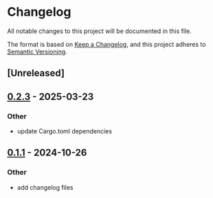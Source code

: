 # Changelog

All notable changes to this project will be documented in this file.

The format is based on [Keep a Changelog](https://keepachangelog.com/en/1.0.0/),
and this project adheres to [Semantic Versioning](https://semver.org/spec/v2.0.0.html).

## [Unreleased]

## [0.2.3](https://github.com/roberts-pumpurs/supabase-rs-utils/compare/rp-supabase-mock-v0.2.2...rp-supabase-mock-v0.2.3) - 2025-03-23

### Other

- update Cargo.toml dependencies

## [0.1.1](https://github.com/roberts-pumpurs/supabase-auth-rs/compare/rp-supabase-mock-v0.1.0...rp-supabase-mock-v0.1.1) - 2024-10-26

### Other

- add changelog files
